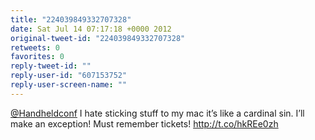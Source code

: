 ```yaml
---
title: "224039849332707328"
date: Sat Jul 14 07:17:18 +0000 2012
original-tweet-id: "224039849332707328"
retweets: 0
favorites: 0
reply-tweet-id: ""
reply-user-id: "607153752"
reply-user-screen-name: ""
---
```

<a href="https://twitter.com/Handheldconf">@Handheldconf</a> I hate sticking stuff to my mac it’s like a cardinal sin. I’ll make an exception! Must remember tickets! http://t.co/hkREe0zh
